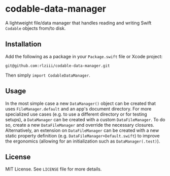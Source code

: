 # codable-data-manager

A lightweight file/data manager that handles reading and writing Swift `Codable` objects from/to disk.

## Installation

Add the following as a package in your `Package.swift` file or Xcode project:

```
git@github.com:rlziii/codable-data-manager.git
```

Then simply `import CodableDataManager`.

## Usage

In the most simple case a new `DataManager()` object can be created that uses `FileManager.default` and an app's document directory.
For more specialized use cases (e.g. to use a different directory or for testing setups), a `DataManager` can be created with a custom `DataFileManager`.
To do so, create a new `DataFileManager` and override the necessary closures.
Alternatively, an extension on `DataFileManager` can be created with a new static property definition (e.g. `DataFileManager+Default.swift`) to improve the ergonomics (allowing for an initialization such as `DataManager(.test)`).

## License

MIT License. See `LICENSE` file for more details.
